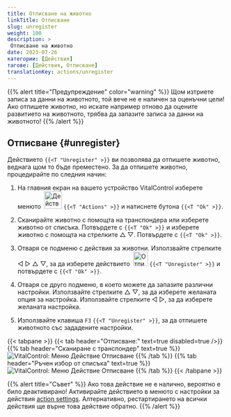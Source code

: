 ```yaml
---
title: Отписване на животно
linkTitle: Отписване
slug: unregister
weight: 100
description: >
 Отписване на животно
date: 2023-07-26
категории: [Действия]
тагове: [Действия, Отписване]
translationKey: actions/unregister
---
```

{{% alert title="Предупреждение" color="warning" %}}
Щом изтриете записа за данни на животното, той вече не е наличен за оценъчни цели! Ако отпишете животно, но искате например отново да оцените развитието на животното, трябва да запазите записа за данни на животното!
{{% /alert %}}

## Отписване {#unregister}
 
Действието `{{<T "Unregister" >}}` ви позволява да отпишете животно, веднага щом то бъде преместено. За да отпишете животно, процедирайте по следния начин:

1. На главния екран на вашето устройство VitalControl изберете менюто &nbsp;<img src="/icons/actions.svg" width="40" align="bottom" alt="Действия" /> `{{<T "Actions" >}}` и натиснете бутона `{{<T "Ok" >}}`.

2. Сканирайте животно с помощта на транспондера или изберете животно от списъка. Потвърдете с `{{<T "Ok" >}}` и изберете животно с помощта на стрелките △ ▽. Потвърдете с `{{<T "Ok" >}}`.

3. Отваря се подменю с действия за животни. Използвайте стрелките ◁ ▷ △ ▽, за да изберете действието &nbsp;<img src="/icons/actions/unregister.svg" width="33" align="bottom" alt="Отписване" /> `{{<T "Unregister" >}}` и потвърдете с `{{<T "Ok" >}}`.

4. Отваря се друго подменю, в което можете да запазите различни настройки. Използвайте стрелките △ ▽, за да изберете желаната опция за настройка. Използвайте стрелките ◁ ▷, за да изберете желаната настройка.

5. Използвайте клавиша `F3` `{{<T "Unregister" >}}`, за да отпишете животното със зададените настройки.

{{< tabpane >}}
{{< tab header="Отписване:" text=true disabled=true />}}
{{% tab header="Сканиране с транспондер" text=true %}}
![VitalControl: Меню Действие Отписване](../images/unregister-scan.png "Отписване на животно")
{{% /tab %}}
{{% tab header="Ръчен избор от списъка" text=true %}}
![VitalControl: Меню Действие Отписване](../images/unregister.png "Отписване на животно")
{{% /tab %}}
{{< /tabpane >}}


{{% alert title="Съвет" %}}
Ако това действие не е налично, вероятно е било деактивирано! Активирайте действието в менюто с настройки за действия [action settings](../setting/). Алтернативно, рестартирането на всички действия ще върне това действие обратно.
{{% /alert %}}
